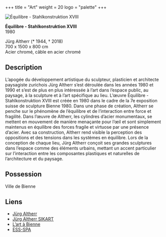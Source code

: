 +++
title = "Art"
weight = 20
logo = "palette"
+++

![Équilibre - Stahlkonstruktion XVIII](/images/crayons.jpg)

**Équilibre - Stahlkonstruktion XVIII**  
1980

Jürg Altherr (* 1944, † 2018)  
700 x 1500 x 800 cm  
Acier chromé, câble en acier chromé

## Description

L’apogée du développement artistique du sculpteur, plasticien et architecte paysagiste zurichois Jürg Altherr s’est déroulée dans les années 1980 et 1990 et s’est de plus en plus intéressée à l’art dans l’espace public, au paysage, à la sculpture et à l’art spécifique au lieu. L’œuvre Équilibre - Stahlkonstruktion XVIII est créée en 1980 dans le cadre de la 7e exposition suisse de sculpture Bienne 1980. Dans une phase de création, Altherr se penche sur le phénomène de l’équilibre et de l’interaction entre force et fragilité. Dans l’œuvre de Altherr, les cylindres d’acier monumentaux, se mettent en mouvement de manière menaçante pour l’œil et sont simplement maintenus en équilibre des forces fragile et virtuose par une présence d’acier. Avec sa construction, Altherr rend visible la perception des oppositions et des tensions dans les systèmes en équilibre. Lors de la conception de chaque lieu, Jürg Altherr conçoit ses grandes sculptures dans l’espace comme des éléments urbains, mettant un accent particulier sur l’interaction entre les composantes plastiques et naturelles de l’architecture et du paysage.

## Possession

Ville de Bienne

## Liens

- [Jürg Altherr](http://www.juerg-altherr.ch/)
- [Jürg Altherr SIKART](https://recherche.sik-isea.ch/fr/sik:person-4000382:exp/in/sikart/actor/list)
- [L’art à Bienne](https://art-a-bienne.ch/fr/)
- [ESS-SPA](https://ess-spa.ch/fr/news/framing-sculptures)